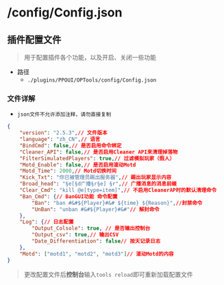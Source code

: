 # /config/Config.json

## 插件配置文件

> 用于配置插件各个功能，以及开启、关闭一些功能

- 路径
    - `./plugins/PPOUI/OPTools/config/Config.json`

### 文件详解

- `json文件不允许添加注释，请勿直接复制`  

```json
{
    "version": "2.5.3",// 文件版本
    "language": "zh_CN",// 语言
    "BindCmd": false,// 是否启用命令绑定
    "Cleaner_API": false,// 是否启用Cleaner API来清理掉落物
    "FilterSimulatedPlayers": true,// 过滤模拟玩家（假人）
    "Motd_Enable": false,// 是否启用滚动Motd
    "Motd_Time": 2000,// Motd切换时间
    "Kick_Txt": "你已被管理员踢出服务器",// 踢出玩家显示内容
    "Broad_head": "§e[§d广播§r§e] §r",// 广播消息的消息前缀
    "Clear_Cmd": "kill @e[type=item]",// 不启用CleanerAP时的默认清理命令
    "Ban_Cmd": {// BanGUI功能 命令配置
        "Ban": "ban #&#${Player}#&# ${time} ${Reason}",//封禁命令
        "UnBan": "unban #&#${Player}#&#"// 解封命令
    },
    "Log": {// 日志配置
        "Output_Colsole": true, // 是否输出控制台
        "Output_csv": true,// 输出CSV
        "Date_Differentiation": false// 按天记录日志
    },
    "Motd": ["motd1", "motd2", "motd3"]// 滚动Motd的内容
}
```

> 更改配置文件后**控制台**输入`tools reload`即可重新加载配置文件
